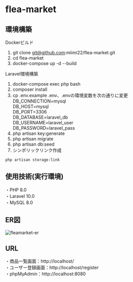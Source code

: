 # flea-market

## 環境構築
Dockerビルド
1. git clone git@github.com:miimi22/flea-market.git
2. cd flea-market
3. docker-compose up -d --build

Laravel環境構築
1. docker-compose exec php bash
2. composer install
3. cp .env.example .env、.envの環境変数を次の通りに変更<br>
   DB_CONNECTION=mysql<br>
   DB_HOST=mysql<br>
   DB_PORT=3306<br>
   DB_DATABASE=laravel_db<br>
   DB_USERNAME=laravel_user<br>
   DB_PASSWORD=laravel_pass<br>
4. php artisan key:generate
5. php artisan migrate
6. php artisan db:seed
7. シンボリックリンク作成
```
php artisan storage:link
```

## 使用技術(実行環境)
・PHP 8.0
<br>
・Laravel 10.0
<br>
・MySQL 8.0

## ER図
![fleamarket-er](https://github.com/user-attachments/assets/0ffeac5a-0a44-4d58-8d27-a91f2509e51a)

## URL
・商品一覧画面：http://localhost/
<br>
・ユーザー登録画面：http://localhost/register
<br>
・phpMyAdmin：http://localhost:8080
